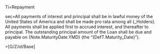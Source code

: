 Ti=Repayment

sec=All payments of interest and principal shall be in lawful money of the United States of America and shall be made pro rata among all {_Holders}.  All payments shall be applied first to accrued interest, and thereafter to principal.  The outstanding principal amount of the Loan shall be due and payable on {Note.MaturityDate.YMD} (the “{DefT.Maturity_Date}”).

=[G/Z/ol/Base]
